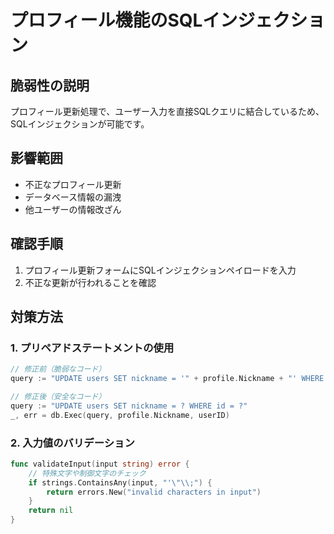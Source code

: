 # プロフィール機能のSQLインジェクション

## 脆弱性の説明
プロフィール更新処理で、ユーザー入力を直接SQLクエリに結合しているため、SQLインジェクションが可能です。

## 影響範囲
- 不正なプロフィール更新
- データベース情報の漏洩
- 他ユーザーの情報改ざん

## 確認手順
1. プロフィール更新フォームにSQLインジェクションペイロードを入力
2. 不正な更新が行われることを確認

## 対策方法
### 1. プリペアドステートメントの使用
```go
// 修正前（脆弱なコード）
query := "UPDATE users SET nickname = '" + profile.Nickname + "' WHERE id = '" + userID + "'"

// 修正後（安全なコード）
query := "UPDATE users SET nickname = ? WHERE id = ?"
_, err = db.Exec(query, profile.Nickname, userID)
```

### 2. 入力値のバリデーション
```go
func validateInput(input string) error {
    // 特殊文字や制御文字のチェック
    if strings.ContainsAny(input, "'\"\\;") {
        return errors.New("invalid characters in input")
    }
    return nil
}
```
